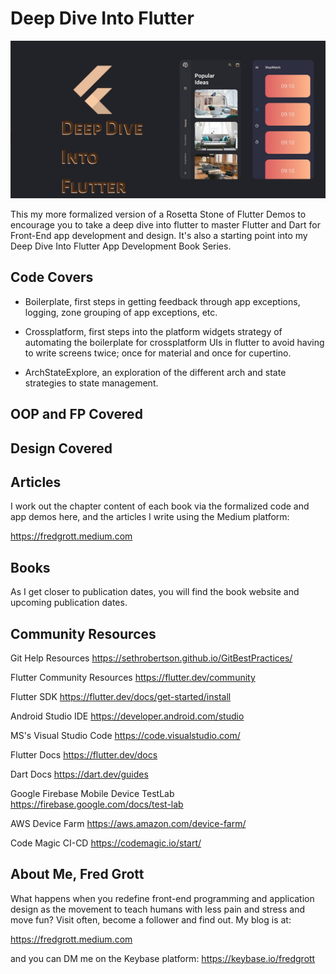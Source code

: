 # Deep Dive Into Flutter

![Deep Dive Into Flutter Image Header](./media/deep-dive-into-flutter.jpg)

This my more formalized version of a Rosetta Stone of Flutter Demos to encourage you to take a deep dive into flutter to master Flutter and Dart for Front-End app development and design. It's also a starting point into my Deep Dive Into Flutter App Development Book Series.

## Code Covers

- Boilerplate, first steps in getting feedback through app exceptions, logging, zone grouping of app exceptions, etc.

- Crossplatform, first steps into the platform widgets strategy of automating the boilerplate for crossplatform UIs in flutter to avoid having to write screens twice; once for material and once for cupertino.

- ArchStateExplore, an exploration of the different arch and state strategies to state management.

## OOP and FP Covered


## Design Covered



## Articles

I work out the chapter content of each book via the formalized code and app demos here, and the articles I write using the Medium platform:

<https://fredgrott.medium.com>

## Books

As I get closer to publication dates, you will find the book website and upcoming publication dates.

## Community Resources

Git Help Resources <https://sethrobertson.github.io/GitBestPractices/>

Flutter Community Resources <https://flutter.dev/community>

Flutter SDK <https://flutter.dev/docs/get-started/install>

Android Studio IDE <https://developer.android.com/studio>

MS's Visual Studio Code <https://code.visualstudio.com/>

Flutter Docs <https://flutter.dev/docs>

Dart Docs <https://dart.dev/guides>

Google Firebase Mobile Device TestLab <https://firebase.google.com/docs/test-lab>

AWS Device Farm <https://aws.amazon.com/device-farm/>

Code Magic CI-CD <https://codemagic.io/start/>

## About Me, Fred Grott

What happens when you redefine front-end programming and application design as the movement to teach humans with less pain and stress and move fun? Visit often, become a follower and find out. My blog is at:

<https://fredgrott.medium.com>

and you can DM me on the Keybase platform: <https://keybase.io/fredgrott>
